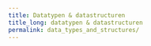 ```yaml
---
title: Datatypen & datastructuren
title_long: datatypen & datastructuren
permalink: data_types_and_structures/
---
```


